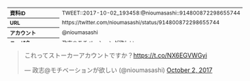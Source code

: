 <table style="font-size: 9pt; width: 610px; margin-bottom: 20px; height: 80px;">
<tbody>
    <tr>
        <th align=left>資料ID</th>
        <td align=left>TWEET::2017-10-02_193458:@nioumasashi::914800872298655744</td>
    </tr>
    <tr>
        <th align=left>URL</th>
        <td align=left>https://twitter.com/nioumasashi/status/914800872298655744</td>
    </tr>
    <tr>
        <th align=left>アカウント</th>
        <td align=left>@nioumasashi</td>
    </tr>
    <tr>
        <th align=left>ユーザ名</th>
        <td align=left>政志@モチベーションが欲しい</td>
    </tr>
    <tr>
        <th align=left>ツイートの記録日時</th>
        <td align=left>created_at 2022-08-24_1421</td>
    </tr>
</tbody>
</table>
<blockquote class="twitter-tweet" data-width="450"  data-lang="ja"><p lang="ja" dir="ltr">これってストーカーアカウントですか？<a href="https://t.co/NX6EGVWGyi">https://t.co/NX6EGVWGyi</a></p>&mdash; 政志@モチベーションが欲しい (@nioumasashi) <a href="https://twitter.com/nioumasashi/status/914800872298655744?ref_src=twsrc%5Etfw">October 2, 2017</a></blockquote>
<script async src="https://platform.twitter.com/widgets.js" charset="utf-8"></script>


